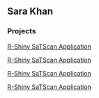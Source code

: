 ## Sara Khan

### Projects

[R-Shiny SaTScan Application](https://github.com/contact) 

[R-Shiny SaTScan Application](https://github.com/contact) 

[R-Shiny SaTScan Application](https://github.com/contact) 

[R-Shiny SaTScan Application](https://github.com/contact) 
